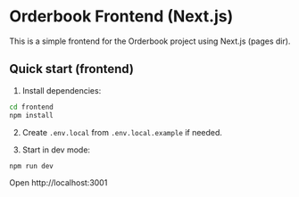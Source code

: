 # Orderbook Frontend (Next.js)

This is a simple frontend for the Orderbook project using Next.js (pages dir).

## Quick start (frontend)

1. Install dependencies:
```bash
cd frontend
npm install
```

2. Create `.env.local` from `.env.local.example` if needed.

3. Start in dev mode:
```bash
npm run dev
```

Open http://localhost:3001
